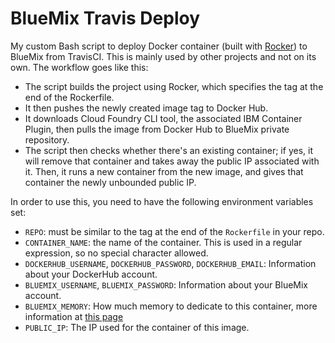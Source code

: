 BlueMix Travis Deploy
=====================

My custom Bash script to deploy Docker container (built with [Rocker](https://github.com/grammarly/rocker)) to BlueMix from TravisCI.
This is mainly used by other projects and not on its own.
The workflow goes like this:

- The script builds the project using Rocker,
which specifies the tag at the end of the Rockerfile.
- It then pushes the newly created image tag to Docker Hub.
- It downloads Cloud Foundry CLI tool,
the associated IBM Container Plugin,
then pulls the image from Docker Hub to BlueMix private repository.
- The script then checks whether there's an existing container;
if yes, it will remove that container and takes away the public IP associated with it.
Then, it runs a new container from the new image,
and gives that container the newly unbounded public IP.


In order to use this, you need to have the following environment variables set:

- `REPO`: must be similar to the tag at the end of the `Rockerfile` in your repo.
- `CONTAINER_NAME`: the name of the container.
This is used in a regular expression, so no special character allowed.
- `DOCKERHUB_USERNAME`, `DOCKERHUB_PASSWORD`, `DOCKERHUB_EMAIL`:
Information about your DockerHub account.
- `BLUEMIX_USERNAME`, `BLUEMIX_PASSWORD`:
Information about your BlueMix account.
- `BLUEMIX_MEMORY`: How much memory to dedicate to this container,
more information at [this page](https://console.ng.bluemix.net/docs/containers/container_cli_reference_cfic.html#container_cli_reference_cfic__run)
- `PUBLIC_IP`: The IP used for the container of this image.